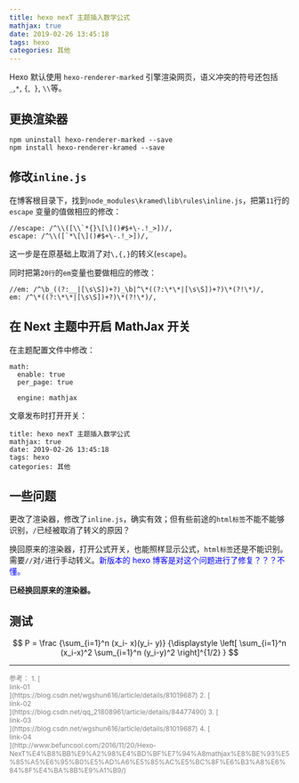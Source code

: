 ```yaml
---
title: hexo nexT 主题插入数学公式
mathjax: true
date: 2019-02-26 13:45:18
tags: hexo
categories: 其他
---
```


Hexo 默认使用 `hexo-renderer-marked` 引擎渲染网页，语义冲突的符号还包括`_`,`*`, `{`,` }`, `\\`等。
<!--more-->
## 更换渲染器

```
npm uninstall hexo-renderer-marked --save
npm install hexo-renderer-kramed --save
```

## 修改`inline.js`

在博客根目录下，找到`node_modules\kramed\lib\rules\inline.js`，把第`11`行的 `escape` 变量的值做相应的修改：
```
//escape: /^\\([\\`*{}\[\]()#$+\-.!_>])/,
escape: /^\\([`*\[\]()#$+\-.!_>])/,
```
这一步是在原基础上取消了对`\,{,}`的转义(`escape`)。

同时把第`20行`的`em`变量也要做相应的修改：
```
//em: /^\b_((?:__|[\s\S])+?)_\b|^\*((?:\*\*|[\s\S])+?)\*(?!\*)/,
em: /^\*((?:\*\*|[\s\S])+?)\*(?!\*)/,
```

## 在 Next 主题中开启 MathJax 开关

在主题配置文件中修改：

```
math:
  enable: true
  per_page: true

  engine: mathjax
```
文章发布时打开开关：
```
title: hexo nexT 主题插入数学公式
mathjax: true
date: 2019-02-26 13:45:18
tags: hexo
categories: 其他
```

## 一些问题

更改了渲染器，修改了`inline.js`，确实有效；但有些前途的`html标签`不能不能够识别，`/`已经被取消了转义的原因？

换回原来的渲染器，打开公式开关，也能照样显示公式，`html标签`还是不能识别。需要`//`对`/`进行手动转义。<span style="color:blue">新版本的 hexo 博客是对这个问题进行了修复？？？不懂。</span>

**已经换回原来的渲染器。**

## 测试

$$
P = \frac
{\sum_{i=1}^n (x_i- x)(y_i- y)}
{\displaystyle \left[
\sum_{i=1}^n (x_i-x)^2
\sum_{i=1}^n (y_i-y)^2
\right]^{1/2} }
$$


<hr/>
<span style="color:gray;font-size:12px">
参考：  
1. [<div style="font-size:12px">link-01</div>](https://blog.csdn.net/wgshun616/article/details/81019687)  
2. [<div style="font-size:12px">link-02</div>](https://blog.csdn.net/qq_21808961/article/details/84477490)  
3. [<div style="font-size:12px">link-03</div>](https://blog.csdn.net/wgshun616/article/details/81019687)
4. [<div style="font-size:12px">link-04</div>](http://www.befuncool.com/2016/11/20/Hexo-NexT%E4%B8%BB%E9%A2%98%E4%BD%BF%E7%94%A8mathjax%E8%BE%93%E5%85%A5%E6%95%B0%E5%AD%A6%E5%85%AC%E5%BC%8F%E6%B3%A8%E6%84%8F%E4%BA%8B%E9%A1%B9/)
</span>